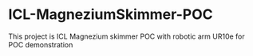 # ICL-MagneziumSkimmer-POC
This project is ICL Magnezium skimmer POC with robotic arm UR10e for POC demonstration
